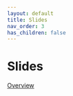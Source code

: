 ```yaml
---
layout: default
title: Slides
nav_order: 3
has_children: false
---
```



# Slides

[Overview]({{site.baseurl}}/slides/overview.pdf)